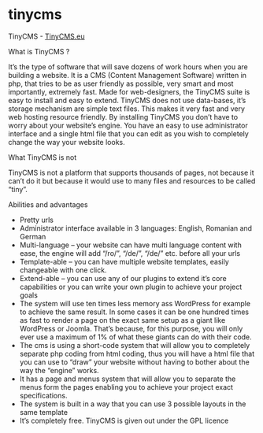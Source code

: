 tinycms
=======

TinyCMS - <a href="http://www.tinycms.eu/">TinyCMS.eu</a>

What is TinyCMS ?

It’s the type of software that will save dozens of work hours when you are building a website. It is a CMS (Content Management Software) written in php, that tries to be as user friendly as possible, very smart and most importantly, extremely fast. Made for web-designers, the TinyCMS suite is easy to install and easy to extend. TinyCMS does not use data-bases, it’s storage mechanism are simple text files. This makes it very fast and very web hosting resource friendly. By installing TinyCMS you don’t have to worry about your website’s engine. You have an easy to use administrator interface and a single html file that you can edit as you wish to completely change the way your website looks.


What TinyCMS is not

TinyCMS is not a platform that supports thousands of pages, not because it can’t do it but because it would use to many files and resources to be called “tiny”.


Abilities and advantages

- Pretty urls
- Administrator interface available in 3 languages: English, Romanian and German
- Multi-language – your website can have multi language content with ease, the engine will add “/ro/”, “/de/”, “/de/” etc. before all your urls
- Template-able – you can have multiple website templates, easily changeable with one click.
- Extend-able – you can use any of our plugins  to extend it’s core capabilities or you can write your own plugin to achieve your project goals
- The system will use ten times less memory ass WordPress for example to achieve the same result. In some cases it can be one hundred times as fast to render a page on the exact same setup as a giant like WordPress or Joomla. That’s because, for this purpose, you will only ever use a maximum of 1% of what these giants can do with their code.
- The cms is using a short-code system that will allow you to completely separate php coding from html coding, thus you will have a html file that you can use to “draw” your website without having to bother about the way the “engine” works.
- It has a page and menus system that will allow you to separate the menus form the pages enabling you to achieve your project exact specifications.
- The system is built in a way that you can use 3 possible layouts in the same template
- It’s completely free. TinyCMS is given out under the GPL licence
